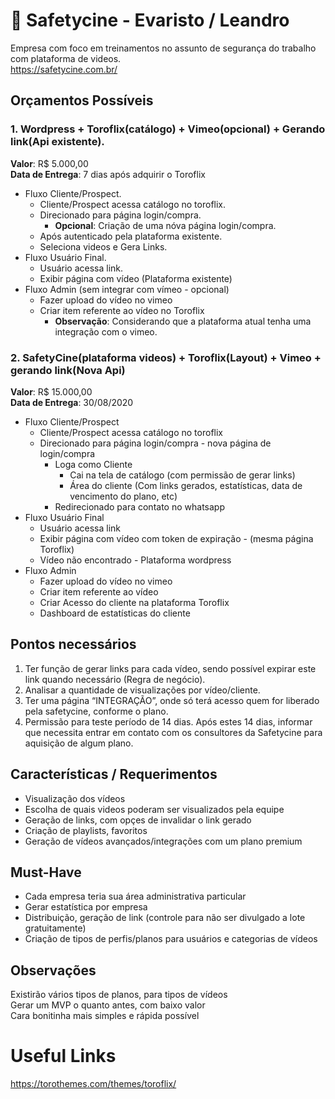 # :movie_camera: Safetycine - Evaristo / Leandro
Empresa com foco em treinamentos no assunto de segurança do trabalho com plataforma de videos. </br>
https://safetycine.com.br/

## Orçamentos Possíveis
### 1.	Wordpress + Toroflix(catálogo) + Vimeo(opcional) + Gerando link(Api existente).
**Valor**: R$ 5.000,00 </br>
**Data de Entrega**: 7 dias após adquirir o Toroflix
  *	Fluxo Cliente/Prospect.
    * Cliente/Prospect acessa catálogo no toroflix.
    * Direcionado para página login/compra.
      * **Opcional**: Criação de uma nóva página login/compra.
    * Após autenticado pela plataforma existente.
    * Seleciona videos e Gera Links.
  * Fluxo Usuário Final.
    * Usuário acessa link.
    * Exibir página com vídeo (Plataforma existente)
  * Fluxo Admin (sem integrar com vímeo - opcional)
    * Fazer upload do vídeo no vimeo
    * Criar item referente ao vídeo no Toroflix
      * **Observação**: Considerando que a plataforma atual tenha uma integração com o vimeo.

### 2. SafetyCine(plataforma videos) + Toroflix(Layout) + Vimeo + gerando link(Nova Api)
**Valor**: R$ 15.000,00 </br>
**Data de Entrega**: 30/08/2020
  * Fluxo Cliente/Prospect
    * Cliente/Prospect acessa catálogo no toroflix
    * Direcionado para página login/compra - nova página de login/compra
      * Loga como Cliente
        * Cai na tela de catálogo (com permissão de gerar links)
        * Área do cliente (Com links gerados, estatísticas, data de vencimento do plano, etc)
      * Redirecionado para contato no whatsapp
  * Fluxo Usuário Final
    * Usuário acessa link
    * Exibir página com vídeo com token de expiração - (mesma página Toroflix)
    * Vídeo não encontrado - Plataforma wordpress
  * Fluxo Admin
    * Fazer upload do vídeo no vimeo
    * Criar item referente ao vídeo
    * Criar Acesso do cliente na plataforma Toroflix
    * Dashboard de estatísticas do cliente

## Pontos necessários
1.	Ter função de gerar links para cada vídeo, sendo possível expirar este link quando necessário (Regra de negócio).
2.	Analisar a quantidade de visualizações por vídeo/cliente.
3.	Ter uma página “INTEGRAÇÃO”, onde só terá acesso quem for liberado pela safetycine, conforme o plano.
4.	Permissão para teste período de 14 dias. Após estes 14 dias, informar que necessita entrar em contato com os consultores da Safetycine para aquisição de algum plano.

## Características / Requerimentos
 * Visualização dos vídeos</br>
 * Escolha de quais videos poderam ser visualizados pela equipe</br>
 * Geração de links, com opçes de invalidar o link gerado</br>
 * Criação de playlists, favoritos</br>
 * Geração de vídeos avançados/integrações com um plano premium

## Must-Have
 * Cada empresa teria sua área administrativa particular</br>
 * Gerar estatística por empresa</br>
 * Distribuição, geração de link (controle para não ser divulgado a lote gratuitamente)</br>
 * Criação de tipos de perfis/planos para usuários e categorias de vídeos</br>

## Observações
Existirão vários tipos de planos, para tipos de vídeos</br>
Gerar um MVP o quanto antes, com baixo valor</br>
Cara bonitinha mais simples e rápida possível</br>

# Useful Links
https://torothemes.com/themes/toroflix/


